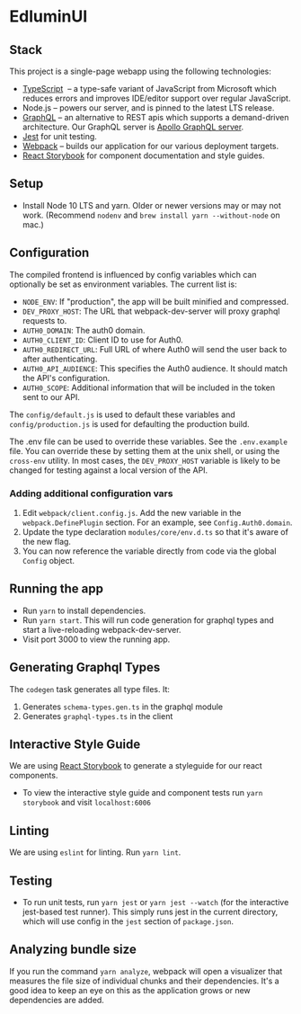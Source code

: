 # EdluminUI

## Stack

This project is a single-page webapp using the following technologies:

- [TypeScript](https://www.typescriptlang.org)  – a type-safe variant of JavaScript from Microsoft which reduces errors and improves IDE/editor support over regular JavaScript.
- Node.js – powers our server, and is pinned to the latest LTS release.
- [GraphQL](http://graphql.org) – an alternative to REST apis which supports a demand-driven architecture. Our GraphQL server is [Apollo GraphQL server](http://dev.apollodata.com/tools/graphql-server/).
- [Jest](http://facebook.github.io/jest/#use) for unit testing.
- [Webpack](https://webpack.github.io) – builds our application for our various deployment targets.
- [React Storybook](https://storybook.js.org/) for component documentation and style guides.

## Setup

- Install Node 10 LTS and yarn. Older or newer versions may or may not work. (Recommend `nodenv` and `brew install yarn --without-node` on mac.)

## Configuration

The compiled frontend is influenced by config variables which can optionally be set as environment variables. The current list is:

- `NODE_ENV`: If "production", the app will be built minified and compressed.
- `DEV_PROXY_HOST`: The URL that webpack-dev-server will proxy graphql requests to.
- `AUTH0_DOMAIN`: The auth0 domain.
- `AUTH0_CLIENT_ID`: Client ID to use for Auth0.
- `AUTH0_REDIRECT_URL`: Full URL of where Auth0 will send the user back to after authenticating.
- `AUTH0_API_AUDIENCE`: This specifies the Auth0 audience. It should match the API's configuration.
- `AUTH0_SCOPE`: Additional information that will be included in the token sent to our API.

The `config/default.js` is used to default these variables and `config/production.js` is used for defaulting the production build.  

The .env file can be used to override these variables. See the `.env.example` file.  You can override these by setting
them at the unix shell, or using the `cross-env` utility.  In most cases, the `DEV_PROXY_HOST` variable is likely to be changed for testing against a local version of the API.

### Adding additional configuration vars

1. Edit `webpack/client.config.js`. Add the new variable in the `webpack.DefinePlugin` section.
   For an example, see `Config.Auth0.domain`.
2. Update the type declaration `modules/core/env.d.ts` so that it's aware of the new flag.
3. You can now reference the variable directly from code via the global `Config` object.

## Running the app

- Run `yarn` to install dependencies.
- Run `yarn start`. This will run code generation for graphql types and start a live-reloading
  webpack-dev-server.
- Visit port 3000 to view the running app.

## Generating Graphql Types

The `codegen` task generates all type files. It:

1.  Generates `schema-types.gen.ts` in the graphql module
2.  Generates `graphql-types.ts` in the client

## Interactive Style Guide

We are using [React Storybook](https://storybook.js.org/) to generate a styleguide for our react components.

- To view the interactive style guide and component tests run `yarn storybook` and visit `localhost:6006`

## Linting

We are using `eslint` for linting. Run `yarn lint`.

## Testing

- To run unit tests, run `yarn jest` or `yarn jest --watch` (for the interactive jest-based test runner). This simply runs jest in the current directory, which will use config in the `jest` section of `package.json`.

## Analyzing bundle size

If you run the command `yarn analyze`, webpack will open a visualizer that measures the file size of individual
chunks and their dependencies. It's a good idea to keep an eye on this as the application grows or new dependencies
are added.
